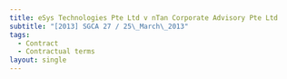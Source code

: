 ```yaml
---
title: eSys Technologies Pte Ltd v nTan Corporate Advisory Pte Ltd
subtitle: "[2013] SGCA 27 / 25\_March\_2013"
tags:
  - Contract
  - Contractual terms
layout: single
---
```


